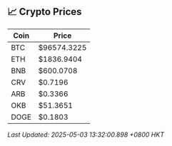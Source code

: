 ## 📈 Crypto Prices

| Coin | Price |
| ---- | ----- |
| BTC | $96574.3225 |
| ETH | $1836.9404 |
| BNB | $600.0708 |
| CRV | $0.7196 |
| ARB | $0.3366 |
| OKB | $51.3651 |
| DOGE | $0.1803 |

_Last Updated: 2025-05-03 13:32:00.898 +0800 HKT_